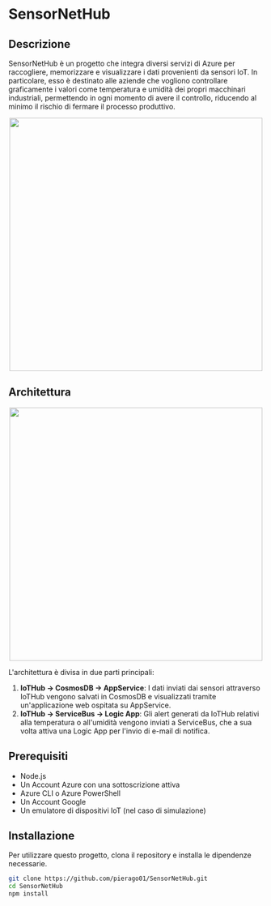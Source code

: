 # SensorNetHub

## Descrizione
SensorNetHub è un progetto che integra diversi servizi di Azure per raccogliere, memorizzare e visualizzare i dati provenienti da sensori IoT.
In particolare, esso è destinato alle aziende che vogliono controllare graficamente i valori come temperatura e umidità dei propri macchinari industriali,
permettendo in ogni momento di avere il controllo, riducendo al minimo il rischio di fermare il processo produttivo.
<p align='center'> 
    <img width="500" src="https://github.com/pierago01/SensorNetHub/assets/81223389/fd718d4b-6f26-40d9-b000-1fc5ac111681">
</p>

## Architettura
<p align='center'> 
    <img width="500" src="https://github.com/pierago01/SensorNetHub/assets/81223389/1c98b930-5187-4155-a352-f0bc85f4f0c9">
</p>
L'architettura è divisa in due parti principali:

1. **IoTHub -> CosmosDB -> AppService**: I dati inviati dai sensori attraverso IoTHub vengono salvati in CosmosDB e visualizzati tramite un'applicazione web ospitata su AppService.
2. **IoTHub -> ServiceBus -> Logic App**: Gli alert generati da IoTHub relativi alla temperatura o all'umidità vengono inviati a ServiceBus, che a sua volta attiva una Logic App per l'invio di e-mail di notifica.

## Prerequisiti
- Node.js
- Un Account Azure con una sottoscrizione attiva
- Azure CLI o Azure PowerShell
- Un Account Google
- Un emulatore di dispositivi IoT (nel caso di simulazione)

## Installazione
Per utilizzare questo progetto, clona il repository e installa le dipendenze necessarie.

```bash
git clone https://github.com/pierago01/SensorNetHub.git
cd SensorNetHub
npm install
